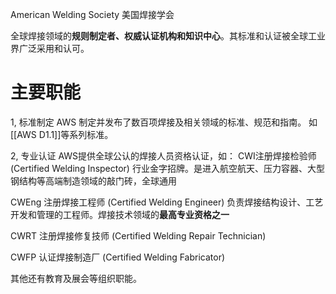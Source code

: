 American Welding Society
美国焊接学会

全球焊接领域的​**​规则制定者、权威认证机构和知识中心​**​。其标准和认证被全球工业界广泛采用和认可。

# 主要职能
1, 标准制定
AWS 制定并发布了数百项焊接及相关领域的标准、规范和指南。
如[[AWS D1.1​]]等系列标准。

2, 专业认证
AWS提供全球公认的焊接人员资格认证，如：
​CWI​​ 注册焊接检验师​​ (Certified Welding Inspector) 
行业金字招牌​​。是进入航空航天、压力容器、大型钢结构等高端制造领域的​​敲门砖​​，全球通用

CWEng​​ ​​注册焊接工程师​ (Certified Welding Engineer)
负责焊接结构设计、工艺开发和管理的工程师。焊接技术领域的​**​最高专业资格之一**

CWRT​​ 注册焊接修复技师​​ (Certified Welding Repair Technician)

CWFP​​ 认证焊接制造厂​​ (Certified Welding Fabricator)

其他还有教育及展会等组织职能。

